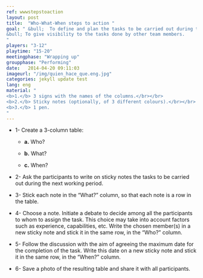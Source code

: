 ```yaml
---
ref: wwwstepstoaction
layout: post
title:  "Who-What-When steps to action "
goal: " &bull;  To define and plan the tasks to be carried out during the next period.</br></br>
&bull; To give visibility to the tasks done by other team members.
"
players: "3-12"
playtime: "15-20"
meetingphase: "Wrapping up"
groupphase: "Performing"
date:   2014-04-20 09:11:03
imageurl: "/img/quien_hace_que.eng.jpg"
categories: jekyll update test
lang: eng
material: "
<b>1.</b> 3 signs with the names of the columns.</br></br>
<b>2.</b> Sticky notes (optionally, of 3 different colours).</br></br>
<b>3.</b> 1 pen.
"
---
```

- 1- Create a 3-column table:

	- <b>a.</b> Who?

	- <b>b.</b> What?

	- <b>c.</b> When?

- 2- Ask the participants to write on sticky notes the tasks to be carried out during the next working period.

- 3- Stick each note in the “What?” column, so that each note is a row in the table.

- 4- Choose a note. Initiate a debate to decide among all the participants to whom to assign the task. This choice may take into account factors such as experience, capabilities, etc. Write the chosen member(s) in a new sticky note and stick it in the same row, in the “Who?” column.

- 5- Follow the discussion with the aim of agreeing the maximum date for the completion of the task. Write this date on a new sticky note and stick it in the same row, in the “When?” column.

- 6- Save a photo of the resulting table and share it with all participants.
